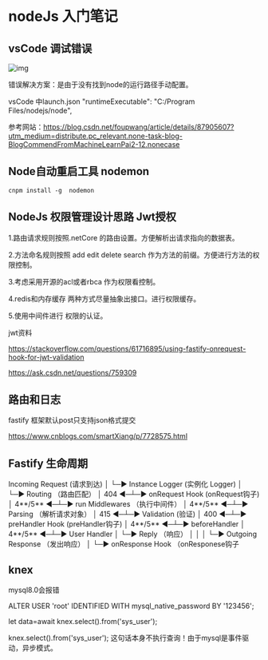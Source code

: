 # nodeJs 入门笔记

## vsCode 调试错误

![img](file:///C:\Users\Administrator\AppData\Roaming\Tencent\Users\757114760\QQ\WinTemp\RichOle\EX(}2~A}O)1S}EO%SBI1JA6.png)

错误解决方案：是由于没有找到node的运行路径手动配置。

vsCode 中launch.json  "runtimeExecutable": "C:/Program Files/nodejs/node",

参考网站：https://blog.csdn.net/foupwang/article/details/87905607?utm_medium=distribute.pc_relevant.none-task-blog-BlogCommendFromMachineLearnPai2-12.nonecase

## Node自动重启工具 nodemon

```undefined
cnpm install -g  nodemon
```



## NodeJs 权限管理设计思路 Jwt授权

1.路由请求规则按照.netCore 的路由设置。方便解析出请求指向的数据表。

2.方法命名规则按照 add edit delete search 作为方法的前缀。方便进行方法的权限控制。

3.考虑采用开源的acl或者rbca 作为权限看控制。

4.redis和内存缓存 两种方式尽量抽象出接口。进行权限缓存。

5.使用中间件进行 权限的认证。

jwt资料

https://stackoverflow.com/questions/61716895/using-fastify-onrequest-hook-for-jwt-validation

https://ask.csdn.net/questions/759309

## 路由和日志

fastify 框架默认post只支持json格式提交

https://www.cnblogs.com/smartXiang/p/7728575.html

## Fastify 生命周期

Incoming Request (请求到达)
  │
  └─▶ Instance Logger (实例化 Logger)
        │
        └─▶ Routing （路由匹配）
             │
       404 ◀─┴─▶ onRequest Hook (onRequest钩子)
                  │
        4**/5** ◀─┴─▶ run Middlewares （执行中间件）
                        │
              4**/5** ◀─┴─▶ Parsing （解析请求对象）
                             │
                       415 ◀─┴─▶ Validation (验证)
                                   │
                             400 ◀─┴─▶ preHandler Hook (preHandler钩子)
                                         │
                               4**/5** ◀─┴─▶ beforeHandler
                                               │
                                     4**/5** ◀─┴─▶ User Handler
                                                     │
                                                     └─▶ Reply （响应）
                                                          │ │
                                                          │ └─▶ Outgoing Response （发出响应）
                                                          │
                                                          └─▶ onResponse Hook （onResponese钩子



## knex

mysql8.0会报错

ALTER USER 'root' IDENTIFIED WITH mysql_native_password BY '123456';

let data=await knex.select().from('sys_user');

knex.select().from('sys_user'); 这句话本身不执行查询！由于mysql是事件驱动，异步模式。


